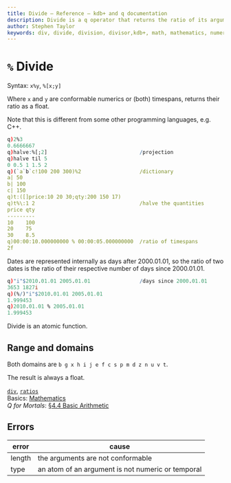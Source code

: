```yaml
---
title: Divide – Reference – kdb+ and q documentation
description: Divide is a q operator that returns the ratio of its arguments.
author: Stephen Taylor
keywords: div, divide, division, divisor,kdb+, math, mathematics, numerator, percent, q, ratio
---
```

# `%` Divide





Syntax: `x%y`, `%[x;y]` 

Where `x` and `y` are conformable numerics or (both) timespans, returns their ratio as a float. 

Note that this is different from some other programming languages, e.g. C++.

```q
q)2%3
0.6666667
q)halve:%[;2]                              /projection
q)halve til 5
0 0.5 1 1.5 2
q)(`a`b`c!100 200 300)%2                   /dictionary
a| 50
b| 100
c| 150
q)t:([]price:10 20 30;qty:200 150 17)
q)t%\:1 2                                  /halve the quantities
price qty
---------
10    100
20    75
30    8.5
q)00:00:10.000000000 % 00:00:05.000000000  /ratio of timespans
2f
```

Dates are represented internally as days after 2000.01.01, so the ratio of two dates is the ratio of their respective number of days since 2000.01.01.

```q
q)"i"$2010.01.01 2005.01.01                /days since 2000.01.01
3653 1827i
q)(%/)"i"$2010.01.01 2005.01.01
1.999453
q)2010.01.01 % 2005.01.01
1.999453
```

Divide is an atomic function. 


## Range and domains

Both domains are `b g x h i j e f c s p m d z n u v t`.

The result is always a float.

<i class="far fa-hand-point-right"></i> 
[`div`](div.md), 
[`ratios`](ratios.md)  
Basics: [Mathematics](../basics/math.md)  
_Q for Mortals_: [§4.4 Basic Arithmetic](/q4m3/4_Operators/#44-basic-arithmetic-)


## Errors

error  | cause
-------|--------------------------------------------------
length | the arguments are not conformable
type   | an atom of an argument is not numeric or temporal